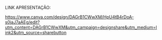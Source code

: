 LINK APRESENTAÇÃO:

https://www.canva.com/design/DAGrB1CWwXM/HpU4tB4rDoA-s0jaJ7aAEg/edit?utm_content=DAGrB1CWwXM&utm_campaign=designshare&utm_medium=link2&utm_source=sharebutton
